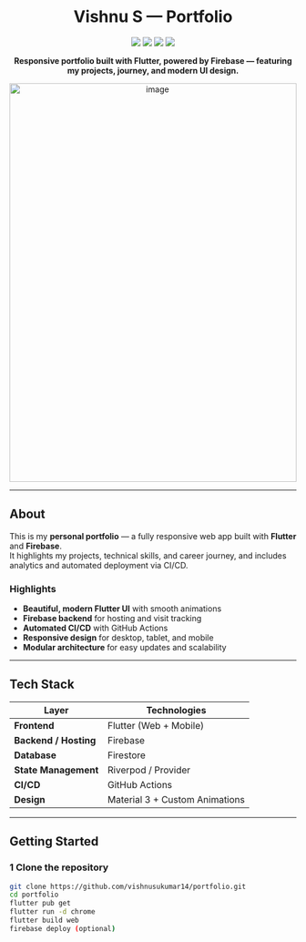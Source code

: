 <h1 align="center">Vishnu S — Portfolio</h1>


<p align="center">
  <a href="https://flutter.dev"><img src="https://img.shields.io/badge/Framework-Flutter-blue?logo=flutter" /></a>
  <a href="https://firebase.google.com/"><img src="https://img.shields.io/badge/Backend-Firebase-orange?logo=firebase" /></a>
  <a href="https://github.com/vishnus/portfolio/actions"><img src="https://img.shields.io/github/actions/workflow/status/vishnus/portfolio/deploy.yml?label=CI%2FCD&logo=github" /></a>
  <img src="https://img.shields.io/badge/License-MIT-green" />
</p>
<p align="center">
  <strong>Responsive portfolio built with Flutter, powered by Firebase — featuring my projects, journey, and modern UI design.</strong>
</p>

<p align="center">
<img width="100%" height="700" alt="image" src="https://github.com/user-attachments/assets/32371ff7-7eac-4c38-8021-81b2f4a48dc6" />
</p>



---

## About

This is my **personal portfolio** — a fully responsive web app built with **Flutter** and **Firebase**.  
It highlights my projects, technical skills, and career journey, and includes analytics and automated deployment via CI/CD.

### Highlights
- **Beautiful, modern Flutter UI** with smooth animations  
- **Firebase backend** for hosting and visit tracking  
- **Automated CI/CD** with GitHub Actions  
- **Responsive design** for desktop, tablet, and mobile  
- **Modular architecture** for easy updates and scalability  

---

## Tech Stack

| Layer | Technologies |
|--------|---------------|
| **Frontend** | Flutter (Web + Mobile) |
| **Backend / Hosting** | Firebase |
| **Database** | Firestore |
| **State Management** | Riverpod / Provider |
| **CI/CD** | GitHub Actions |
| **Design** | Material 3 + Custom Animations |

---


## Getting Started

### 1️ Clone the repository
```bash
git clone https://github.com/vishnusukumar14/portfolio.git
cd portfolio
flutter pub get
flutter run -d chrome
flutter build web
firebase deploy (optional)
